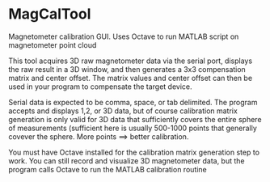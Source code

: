 # MagCalTool
Magnetometer calibration GUI.  Uses Octave to run MATLAB script on magnetometer point cloud

This tool acquires 3D raw magnetometer data via the serial port, displays the raw result in a 3D window, and then generates a 3x3 compensation matrix and center offset.  The matrix values and center offset can then be used in your program to compensate the target device.

Serial data is expected to be comma, space, or tab delimited.  The program accepts and displays 1,2, or 3D data, but of course calibration matrix generation is only valid for 3D data that sufficiently covers the entire sphere of measurements (sufficient here is usually 500-1000 points that generally covever the sphere.  More points ==> better calibration.

You must have Octave installed for the calibration matrix generation step to work.  You can still record and visualize 3D magnetometer data, but the program calls Octave to run the MATLAB calibration routine
